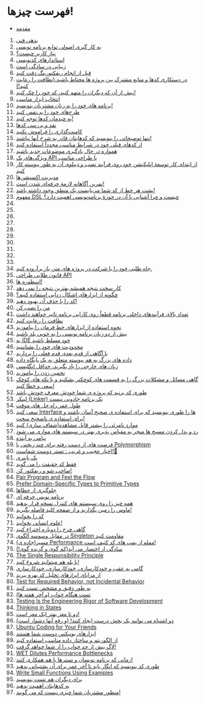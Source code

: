 # فهرست چیزها!

* [مقدمه](README.md)
1. [ بدهی فنی](thing_01/README.md)
1. [به کار گیری اصولی توابع برنامه نویسی](thing_02/README.md)
1. [نیاز کاربر چیست؟](thing_03/README.md)
1. [ استاندارهای کدنویسی](thing_04/README.md)
1. [زیبایی در سادگی است](thing_05/README.md)
1. [قبل از انجام ریفکتورینگ دقت کنید](thing_06/README.md)
1. [در دستکاری کدها و منابع مشترک بین پروژه ها محتاط باشید.(نظافت را رعایت کنید!)](thing_07/README.md)
1. [پیش از آن که دیگران را متهم کنید، کد خود را چک کنید!](thing_08/README.md)
1. [انتخاب ابزار مناسب](thing_09/README.md)
1. [برنامه های خود را به زبان مشتریان بنویسید!](thing_10/README.md)
1. [طرح‌های خود را بی‌نقص کنید](thing_11/README.md)
1. [به چیدمان کدها توجه کنید!](thing_12/README.md)
1. [نقد و بررسی کدها](thing_13/README.md)
1. [کامنت‌گذاری را فراموش نکنید](thing_14/README.md)
1. [تنها توضیحاتی را بنویسید که کدهایتان قادر به شرح آنها نباشند!](thing_15/README.md)
1. [از کدهای قبلی خود در شرایط مناسب مجدداً استفاده کنید](thing_16/README.md)
1. [همواره در حال یادگیری موضوعات جدید باشید](thing_17/README.md)
1. [ویژگی‌های یک API با طراحی مناسب](thing_18/README.md)
1. [از ابتدای کار توسعهٔ اپلیکیشن خود روی فرآیند نصب و دیپلوی آن به طور پیوسته کار کنید](thing_19/README.md)
1. [مدیریت اکسپشن‌ها](thing_20/README.md)
1. [ تمرین آگاهانه لازمهٔ حرفه‌ای شدن است!](thing_21/README.md)
1. [ پشت هر خط از کد شما می‌بایست یک منطق وجود داشته باشد!](thing_22/README.md)
1. [مفهوم DSL چیست و چرا آشنایی با آن در حوزهٔ برنامه‌نویسی اهمیت دارد؟](thing_23/README.md)
1. [](thing_24/README.md)
1. [](thing_25/README.md)
1. [](thing_26/README.md)
1. [](thing_27/README.md)
1. [](thing_28/README.md)
1. [](thing_29/README.md)
1. [](thing_30/README.md)
1. [](thing_31/README.md)
1. [](thing_32/README.md)
1. [](thing_33/README.md)
1. [جاه طلبی خود را با شرکت در پروژه های متن باز برآروده کنید.](thing_34/README.md)
1. [قانون طلایی طراحی API](thing_35/README.md)
1. [اسطوره ها!](thing_36/README.md)
1. [کار سخت نتیجه همیشه بهترین نتیجه را نمی دهد](thing_37/README.md)
1. [چگونه از ابزارهای اشکال زدایی استفاده کنیم؟](thing_38/README.md)
1. [کد را با حذف آن بهبود دهید!](thing_39/README.md)
1. [من را نصب کن](thing_40/README.md)
1. [تعداد بالای فرآیندهای داخلی برنامه قطعاً روی کارایی برنامه تاثیر خواهند داشت](thing_41/README.md)
1. [نظافت را رعایت کنید](thing_42/README.md)
1. [نحوه استفاده از ابزارهای خط فرمان را بیاموزید](thing_43/README.md)
1. [بیش از دو زبان برنامه نویسی را به خوبی بلد باشید](thing_44/README.md)
1. [به IDE خود مسلط باشید](thing_45/README.md)
1. [محدودیت های خود را بشناسید](thing_46/README.md)
1. [با آگاهی از قدم بعدی قدم فعلی را بردارید](thing_47/README.md)
1. [داده های بزرگ به هم پیوسته متعلق به یک پایگاه داده](thing_48/README.md)
1. [زبان های خارجی را یاد بگیرید، حداقل انگلیسی](thing_49/README.md)
1. [تخمین زدن را بیاموزید](thing_50/README.md)
1. [گاهی مسائل و مشکلات بزرگ را به قسمت های کوچکتر بشکنید و با تکه های کوچک سعی و خطا کنید!](thing_51/README.md)
1. [طوری کد بزنید که پروژه ی شما خودش معرف خودش باشد](thing_52/README.md)
1. [لینکر (Linker) یک برنامه جادویی نیست](thing_53/README.md)
1. [طول عمر راه حل های موقت](thing_54/README.md)
1. [سعی کنید Interface ها را طوری بنویسید که برای استفاده ی صحیح آسان باشند و برای استفاده ی ناصحیح سخت!](thing_55/README.md)
1. [موارد نامرئی را بیشتر قابل مشاهده(شفاف سازی) کنید](thing_56/README.md)
1. [رد و بدل کردن مسیج ها منجر به مقیاس پذیری بهتر در سیستم های موازی می شود](thing_57/README.md)
1. [پیامی به آینده](thing_58/README.md)
1. [فرصت های از دست رفته برای چند ریختی یا Polymorphism](thing_59/README.md)
1. [اخبار عجیب و غریب : تستر دوست شماست!🤣](thing_60/README.md)
1. [یک باینری](thing_61/README.md)
1. [فقط کد حقیقت را می گوید](thing_62/README.md)
1. [صاحب شو و ریفکتور کن!](thing_63/README.md)
1. [Pair Program and Feel the Flow](thing_64/README.md)
1. [Prefer Domain-Specific Types to Primitive Types](thing_65/README.md)
1. [جلوگیری از خطاها](thing_66/README.md)
1. [برنامه نویس حرفه ای](thing_67/README.md)
1. [همه چیز را روی سییستم های کنترل نسخه قرار بدهید](thing_68/README.md)
1. [ماوس را زمین بگذارید و از صفحه کلید فاصله بگیرید!](thing_69/README.md)
1. [کد را بخوانید](thing_70/README.md)
1. [علوم انسانی بخوانید!](thing_71/README.md)
1. [گاهی چرخ را دوباره اختراع کنید](thing_72/README.md)
1. [در مقابل وسوسه الگوی Singleton مقاومت کنید](thing_73/README.md)
1. [مسیر(جاده ی)  Performance مملو از بمب های کد کثیف است!](thing_74/README.md)
1. [سادگی از اختصار می آید(کم گوی و گزیده گوی!)](thing_75/README.md)
1. [The Single Responsibility Principle](thing_76/README.md)
1. [با بله هم میتوانید شروع کنید!](thing_77/README.md)
1. [گامی به عقب و خودکارسازی، خودکارسازی، خودکارسازی](thing_78/README.md)
1. [از مزایای ابزارهای تحلیل کد بهره ببرید](thing_79/README.md)
1. [Test for Required Behavior, not Incidental Behavior](thing_80/README.md)
1. [به طور دقیق و مشخص تست کنید](thing_81/README.md)
1. [تست هنگام خواب (و آخر هفته ها)](thing_82/README.md)
1. [Testing Is the Engineering Rigor of Software Development](thing_83/README.md)
1. [Thinking in States](thing_84/README.md)
1. [دو تا مغز بهتر ایک مغز است!](thing_85/README.md)
1. [دو اشتباه می توانند یک بخش درست ایجاد کنند! (و رفع آنها دشوار است)](thing_86/README.md)
1. [Ubuntu Coding for Your Friends](thing_87/README.md)
1. [ابزارهای یونیکس دوست شما هستند](thing_88/README.md)
1. [از الگوریتم و ساختار داده مناسب استفاده کنید](thing_89/README.md)
1. [لاگ بیش از حد خواب را از شما خواهد گرفت!](thing_90/README.md)
1. [WET Dilutes Performance Bottlenecks](thing_91/README.md)
1. [زمانی که برنامه نویسان و تسترها با هم همکاری کنند!](thing_92/README.md)
1. [طوری کد بنویسید که انگار باید تا آخر عمر برای آن پشتیبانی بدهید](thing_93/README.md)
1. [Write Small Functions Using Examples](thing_94/README.md)
1. [برای دیگران هم تست بنویسید](thing_95/README.md)
1. [به کدهایتان اهمیت بدهید](thing_96/README.md)
1. [منظور مشتریان شما چیزی نیست که می گویند!](thing_97/README.md)
